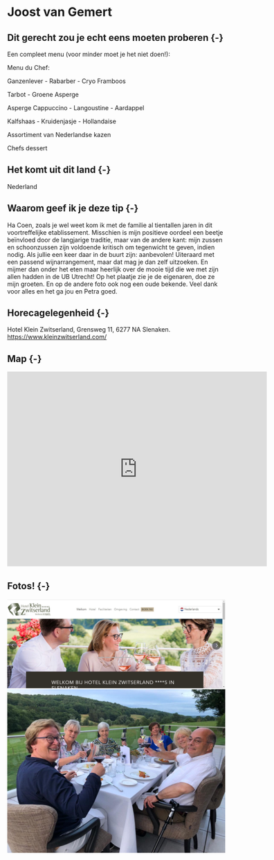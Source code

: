# Joost van Gemert







## Dit gerecht zou je echt eens moeten proberen {-} 

Een compleet menu (voor minder moet je het niet doen!):





Menu du Chef:


Ganzenlever - Rabarber - Cryo Framboos


Tarbot - Groene Asperge


Asperge Cappuccino - Langoustine - Aardappel


Kalfshaas - Kruidenjasje - Hollandaise


Assortiment van Nederlandse kazen


Chefs dessert









## Het komt uit dit land {-}

Nederland

## Waarom geef ik je deze tip {-}

Ha Coen, zoals je wel weet kom ik met de familie al tientallen jaren in dit voortreffelijke etablissement. Misschien is mijn positieve oordeel een beetje beïnvloed door de langjarige traditie, maar van de andere kant: mijn zussen en schoonzussen zijn voldoende kritisch om tegenwicht te geven, indien nodig. Als jullie een keer daar in de buurt zijn: aanbevolen! Uiteraard met een passend wijnarrangement, maar dat mag je dan zelf uitzoeken. En mijmer dan onder het eten maar heerlijk over de mooie tijd die we met zijn allen hadden in de UB Utrecht! Op het plaatje zie je de eigenaren, doe ze mijn groeten. En op de andere foto ook nog een oude bekende. Veel dank voor alles en het ga jou en Petra goed.

## Horecagelegenheid {-}

Hotel Klein Zwitserland, Grensweg 11, 6277 NA Slenaken. https://www.kleinzwitserland.com/

## Map {-}

<iframe src="https://www.google.com/maps/embed?pb=!1m18!1m12!1m3!1d2523.4972526156835!2d5.861526615053795!3d50.76635517243374!2m3!1f0!2f0!3f0!3m2!1i1024!2i768!4f13.1!3m3!1m2!1s0x47c0937607dbc27b%3A0x553622cbca7bcb4!2sHotel%20Klein%20Zwitserland%20Wellness%20Spa%20%26%20Beauty!5e0!3m2!1snl!2snl!4v1661265487084!5m2!1snl!2snl" width="600" height="450" style="border:0;" allowfullscreen="" loading="lazy" referrerpolicy="no-referrer-when-downgrade"></iframe>

## Fotos! {-}

<img src="images/gerechten/restaurant-joost_Joost van Gemert.jpg" width="640" style="display: block; margin: auto;" />

<img src="images/people/joost-foto_Joost van Gemert.jpg" width="512" style="display: block; margin: auto;" />
